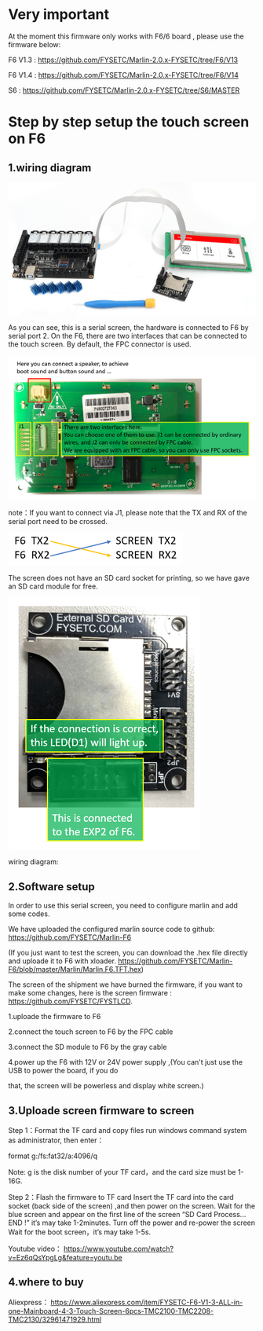 # Very important

At the moment this firmware only works with F6/6 board , please use the firmware below:

F6 V1.3 : https://github.com/FYSETC/Marlin-2.0.x-FYSETC/tree/F6/V13

F6 V1.4 : https://github.com/FYSETC/Marlin-2.0.x-FYSETC/tree/F6/V14

S6 : https://github.com/FYSETC/Marlin-2.0.x-FYSETC/tree/S6/MASTER

# Step by step setup the touch screen on F6


## 1.wiring diagram

![1547105450498](IMAGES/1547105450498.png)

As you can see, this is a serial screen, the hardware is connected to F6 by serial port 2.
On the F6, there are two interfaces that can be connected to the touch screen. By default, the FPC connector is used.

![1547106602098](IMAGES/1547106602098.png)

note：If you want to connect via J1, please note that the TX and RX of the serial port need to be crossed.

![1547107811426](IMAGES/1547107811426.png)

The screen does not have an SD card socket for printing, so we have gave an SD card module for free.

![1547107139417](IMAGES/1547107139417.png)

wiring diagram:



## 2.Software setup 

In order to use this serial screen, you need to configure marlin and add some codes.

We have uploaded the configured marlin source code to github: https://github.com/FYSETC/Marlin-F6

(If you just want to test the screen, you can download the .hex file directly and uploade it to F6 with xloader. https://github.com/FYSETC/Marlin-F6/blob/master/Marlin/Marlin.F6.TFT.hex)

The screen of the shipment we have burned the firmware, if you want to make some changes, here is the screen firmware : https://github.com/FYSETC/FYSTLCD.

1.uploade the firmware to F6

2.connect the touch screen to F6 by the FPC cable

3.connect the SD module to F6 by the gray cable

4.power up the F6 with 12V or 24V power supply ,(You can't just use the USB to power the board, if you do

 that, the screen will be powerless and display white screen.) 

## 3.Uploade screen firmware to screen

Step 1：Format the TF card and copy files
run windows command system as administrator, then enter：

format g:/fs:fat32/a:4096/q

Note: 
g is the disk number of your TF card，and the card size must be 1-16G.

Step 2：Flash the firmware to TF card
Insert the TF card into the card socket (back side of the screen) ,and then power on the screen. 
Wait for the blue screen and appear on the first line of the screen “SD Card Process... END !” it’s may take 1-2minutes.
Turn off the power and re-power the screen Wait for the boot screen，it’s may take 1-5s.

Youtube video：
https://www.youtube.com/watch?v=Ez6qQsYpgLg&feature=youtu.be

## 4.where to buy

Aliexpress：
https://www.aliexpress.com/item/FYSETC-F6-V1-3-ALL-in-one-Mainboard-4-3-Touch-Screen-6pcs-TMC2100-TMC2208-TMC2130/32961471929.html

